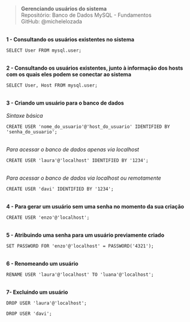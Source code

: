 > **Gerenciando usuários do sistema**  
> Repositório: Banco de Dados MySQL - Fundamentos  
> GitHub: @michelelozada
&nbsp;
     
&nbsp;  
**1 - Consultando os usuários existentes no sistema**
```mysql
SELECT User FROM mysql.user;
```
&nbsp;  
**2 - Consultando os usuários existentes, junto à informação dos hosts com os quais eles podem se conectar ao sistema**
```mysql
SELECT User, Host FROM mysql.user;
```
&nbsp;  
**3 - Criando um usuário para o banco de dados**  
&nbsp;  
*Sintaxe básica*
```mysql
CREATE USER 'nome_do_usuario'@'host_do_usuario' IDENTIFIED BY 'senha_do_usuario';
```
&nbsp;  
*Para acessar o banco de dados apenas via localhost*
```mysql
CREATE USER 'laura'@'localhost' IDENTIFIED BY '1234';
```
&nbsp;  
*Para acessar o banco de dados via localhost ou remotamente* 
```mysql
CREATE USER 'davi' IDENTIFIED BY '1234';
```
&nbsp;  
**4 - Para gerar um usuário sem uma senha no momento da sua criação**
```mysql
CREATE USER 'enzo'@'localhost';
```
&nbsp;  
**5 - Atribuindo uma senha para um usuário previamente criado**
```mysql
SET PASSWORD FOR 'enzo'@'localhost' = PASSWORD('4321');
```
&nbsp;  
**6 - Renomeando um usuário**
```mysql
RENAME USER 'laura'@'localhost' TO 'luana'@'localhost'; 
```
&nbsp;  
**7- Excluindo um usuário**
```mysql
DROP USER 'laura'@'localhost';
```
```mysql
DROP USER 'davi';
```